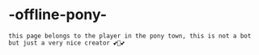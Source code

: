 # -offline-pony-
` this page belongs to the player in the pony town, this is not a bot but just a very nice creator 💕🦋💕 `
